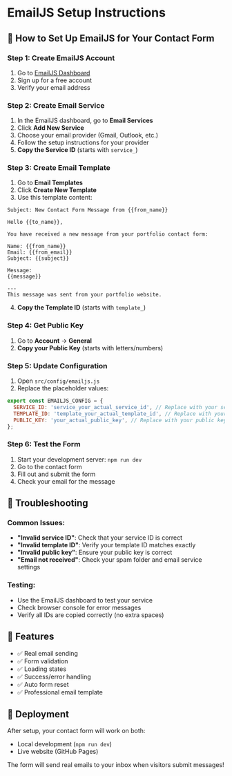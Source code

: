 # EmailJS Setup Instructions

## 📧 How to Set Up EmailJS for Your Contact Form

### Step 1: Create EmailJS Account
1. Go to [EmailJS Dashboard](https://dashboard.emailjs.com/)
2. Sign up for a free account
3. Verify your email address

### Step 2: Create Email Service
1. In the EmailJS dashboard, go to **Email Services**
2. Click **Add New Service**
3. Choose your email provider (Gmail, Outlook, etc.)
4. Follow the setup instructions for your provider
5. **Copy the Service ID** (starts with `service_`)

### Step 3: Create Email Template
1. Go to **Email Templates**
2. Click **Create New Template**
3. Use this template content:

```
Subject: New Contact Form Message from {{from_name}}

Hello {{to_name}},

You have received a new message from your portfolio contact form:

Name: {{from_name}}
Email: {{from_email}}
Subject: {{subject}}

Message:
{{message}}

---
This message was sent from your portfolio website.
```

4. **Copy the Template ID** (starts with `template_`)

### Step 4: Get Public Key
1. Go to **Account** → **General**
2. **Copy your Public Key** (starts with letters/numbers)

### Step 5: Update Configuration
1. Open `src/config/emailjs.js`
2. Replace the placeholder values:

```javascript
export const EMAILJS_CONFIG = {
  SERVICE_ID: 'service_your_actual_service_id', // Replace with your service ID
  TEMPLATE_ID: 'template_your_actual_template_id', // Replace with your template ID
  PUBLIC_KEY: 'your_actual_public_key', // Replace with your public key
};
```

### Step 6: Test the Form
1. Start your development server: `npm run dev`
2. Go to the contact form
3. Fill out and submit the form
4. Check your email for the message

## 🔧 Troubleshooting

### Common Issues:
- **"Invalid service ID"**: Check that your service ID is correct
- **"Invalid template ID"**: Verify your template ID matches exactly
- **"Invalid public key"**: Ensure your public key is correct
- **"Email not received"**: Check your spam folder and email service settings

### Testing:
- Use the EmailJS dashboard to test your service
- Check browser console for error messages
- Verify all IDs are copied correctly (no extra spaces)

## 📱 Features
- ✅ Real email sending
- ✅ Form validation
- ✅ Loading states
- ✅ Success/error handling
- ✅ Auto form reset
- ✅ Professional email template

## 🚀 Deployment
After setup, your contact form will work on both:
- Local development (`npm run dev`)
- Live website (GitHub Pages)

The form will send real emails to your inbox when visitors submit messages!
